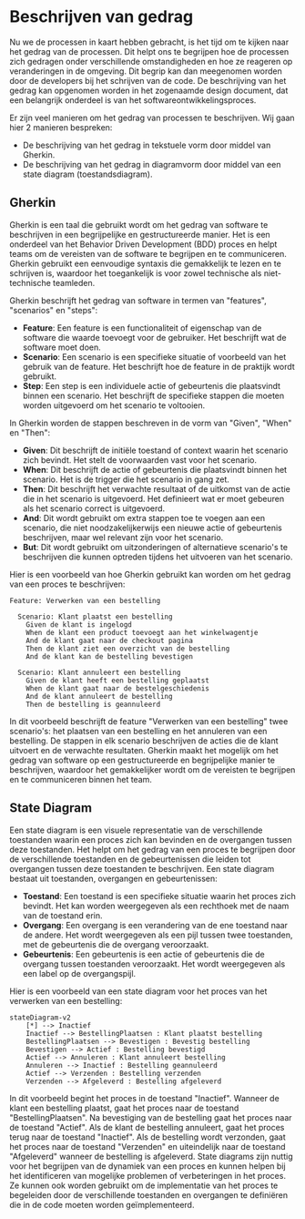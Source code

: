 # Beschrijven van gedrag

Nu we de processen in kaart hebben gebracht, is het tijd om te kijken naar het gedrag van de processen. Dit helpt ons 
te begrijpen hoe de processen zich gedragen onder verschillende omstandigheden en hoe ze reageren op veranderingen in 
de omgeving. Dit begrip kan dan meegenomen worden door de developers bij het schrijven van de code. De beschrijving van 
het gedrag kan opgenomen worden in het zogenaamde design document, dat een belangrijk onderdeel is van het 
softwareontwikkelingsproces.

Er zijn veel manieren om het gedrag van processen te beschrijven. Wij gaan hier 2 manieren bespreken: 
- De beschrijving van het gedrag in tekstuele vorm door middel van Gherkin.
- De beschrijving van het gedrag in diagramvorm door middel van een state diagram (toestandsdiagram).

## Gherkin

Gherkin is een taal die gebruikt wordt om het gedrag van software te beschrijven in een begrijpelijke en gestructureerde 
manier. Het is een onderdeel van het Behavior Driven Development (BDD) proces en helpt teams om de vereisten van de 
software te begrijpen en te communiceren. Gherkin gebruikt een eenvoudige syntaxis die gemakkelijk te lezen en te 
schrijven is, waardoor het toegankelijk is voor zowel technische als niet-technische teamleden. 

Gherkin beschrijft het gedrag van software in termen van "features", "scenarios" en "steps":
- **Feature**: Een feature is een functionaliteit of eigenschap van de software die waarde toevoegt voor de gebruiker. 
  Het beschrijft wat de software moet doen.
- **Scenario**: Een scenario is een specifieke situatie of voorbeeld van het gebruik van de feature. Het beschrijft 
  hoe de feature in de praktijk wordt gebruikt.
- **Step**: Een step is een individuele actie of gebeurtenis die plaatsvindt binnen een scenario. Het beschrijft 
  de specifieke stappen die moeten worden uitgevoerd om het scenario te voltooien.

In Gherkin worden de stappen beschreven in de vorm van "Given", "When" en "Then":
- **Given**: Dit beschrijft de initiële toestand of context waarin het scenario zich bevindt. Het stelt de 
  voorwaarden vast voor het scenario.
- **When**: Dit beschrijft de actie of gebeurtenis die plaatsvindt binnen het scenario. Het is de trigger die 
  het scenario in gang zet.
- **Then**: Dit beschrijft het verwachte resultaat of de uitkomst van de actie die in het scenario is uitgevoerd. 
  Het definieert wat er moet gebeuren als het scenario correct is uitgevoerd.
- **And**: Dit wordt gebruikt om extra stappen toe te voegen aan een scenario, die niet noodzakelijkerwijs 
  een nieuwe actie of gebeurtenis beschrijven, maar wel relevant zijn voor het scenario.
- **But**: Dit wordt gebruikt om uitzonderingen of alternatieve scenario's te beschrijven die kunnen optreden 
  tijdens het uitvoeren van het scenario.

Hier is een voorbeeld van hoe Gherkin gebruikt kan worden om het gedrag van een proces te beschrijven:

```gherkin
Feature: Verwerken van een bestelling

  Scenario: Klant plaatst een bestelling
    Given de klant is ingelogd
    When de klant een product toevoegt aan het winkelwagentje
    And de klant gaat naar de checkout pagina
    Then de klant ziet een overzicht van de bestelling
    And de klant kan de bestelling bevestigen

  Scenario: Klant annuleert een bestelling
    Given de klant heeft een bestelling geplaatst
    When de klant gaat naar de bestelgeschiedenis
    And de klant annuleert de bestelling
    Then de bestelling is geannuleerd
```
In dit voorbeeld beschrijft de feature "Verwerken van een bestelling" twee scenario's: het plaatsen van een bestelling 
en het annuleren van een bestelling. De stappen in elk scenario beschrijven de acties die de klant uitvoert en de 
verwachte resultaten. Gherkin maakt het mogelijk om het gedrag van software op een gestructureerde en begrijpelijke 
manier te beschrijven, waardoor het gemakkelijker wordt om de vereisten te begrijpen en te communiceren binnen het team.

## State Diagram
Een state diagram is een visuele representatie van de verschillende toestanden waarin een proces zich kan bevinden en 
de overgangen tussen deze toestanden. Het helpt om het gedrag van een proces te begrijpen door de verschillende 
toestanden en de gebeurtenissen die leiden tot overgangen tussen deze toestanden te beschrijven. Een state diagram 
bestaat uit toestanden, overgangen en gebeurtenissen:
- **Toestand**: Een toestand is een specifieke situatie waarin het proces zich bevindt. Het kan worden weergegeven 
  als een rechthoek met de naam van de toestand erin.
- **Overgang**: Een overgang is een verandering van de ene toestand naar de andere. Het wordt weergegeven als een 
  pijl tussen twee toestanden, met de gebeurtenis die de overgang veroorzaakt.
- **Gebeurtenis**: Een gebeurtenis is een actie of gebeurtenis die de overgang tussen toestanden veroorzaakt. 
  Het wordt weergegeven als een label op de overgangspijl.

Hier is een voorbeeld van een state diagram voor het proces van het verwerken van een bestelling:

```mermaid
stateDiagram-v2
    [*] --> Inactief
    Inactief --> BestellingPlaatsen : Klant plaatst bestelling
    BestellingPlaatsen --> Bevestigen : Bevestig bestelling
    Bevestigen --> Actief : Bestelling bevestigd
    Actief --> Annuleren : Klant annuleert bestelling
    Annuleren --> Inactief : Bestelling geannuleerd
    Actief --> Verzenden : Bestelling verzenden
    Verzenden --> Afgeleverd : Bestelling afgeleverd
```
In dit voorbeeld begint het proces in de toestand "Inactief". Wanneer de klant een bestelling plaatst, gaat het proces 
naar de toestand "BestellingPlaatsen". Na bevestiging van de bestelling gaat het proces naar de toestand "Actief". 
Als de klant de bestelling annuleert, gaat het proces terug naar de toestand "Inactief". Als de bestelling wordt 
verzonden, gaat het proces naar de toestand "Verzenden" en uiteindelijk naar de toestand "Afgeleverd" wanneer de 
bestelling is afgeleverd. 
State diagrams zijn nuttig voor het begrijpen van de dynamiek van een proces en kunnen helpen bij het identificeren 
van mogelijke problemen of verbeteringen in het proces. Ze kunnen ook worden gebruikt om de implementatie van het proces 
te begeleiden door de verschillende toestanden en overgangen te definiëren die in de code moeten worden geïmplementeerd.